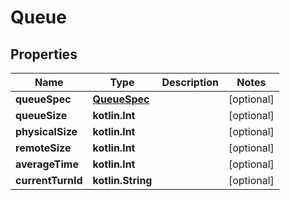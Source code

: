 
# Queue

## Properties
Name | Type | Description | Notes
------------ | ------------- | ------------- | -------------
**queueSpec** | [**QueueSpec**](QueueSpec.md) |  |  [optional]
**queueSize** | **kotlin.Int** |  |  [optional]
**physicalSize** | **kotlin.Int** |  |  [optional]
**remoteSize** | **kotlin.Int** |  |  [optional]
**averageTime** | **kotlin.Int** |  |  [optional]
**currentTurnId** | **kotlin.String** |  |  [optional]



